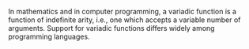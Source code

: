 In mathematics and in computer programming, a variadic function is a function of indefinite arity, i.e., one which accepts a variable number of arguments. Support for variadic functions differs widely among programming languages.
